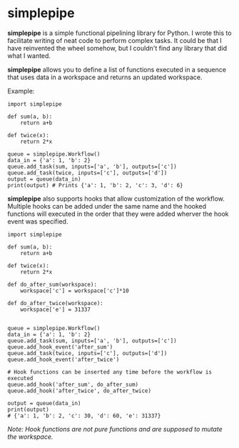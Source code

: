 # simplepipe
**simplepipe** is a simple functional pipelining library for Python. I wrote this to facilitate
writing of neat code to perform complex tasks. It could be that I have reinvented
the wheel somehow, but I couldn't find any library that did what I wanted.

**simplepipe** allows you to define a list of functions executed in a sequence that
uses data in a workspace and returns an updated workspace.

Example:

    import simplepipe

    def sum(a, b):
        return a+b

    def twice(x):
        return 2*x

    queue = simplepipe.Workflow()
    data_in = {'a': 1, 'b': 2}
    queue.add_task(sum, inputs=['a', 'b'], outputs=['c'])
    queue.add_task(twice, inputs=['c'], outputs=['d'])
    output = queue(data_in)
    print(output) # Prints {'a': 1, 'b': 2, 'c': 3, 'd': 6}

**simplepipe** also supports hooks that allow customization of the workflow.
Multiple hooks can be added under the same name and the hooked functions will
executed in the order that they were added wherver the hook event was specified.



    import simplepipe

    def sum(a, b):
        return a+b

    def twice(x):
        return 2*x

    def do_after_sum(workspace):
        workspace['c'] = workspace['c']*10

    def do_after_twice(workspace):
        workspace['e'] = 31337


    queue = simplepipe.Workflow()
    data_in = {'a': 1, 'b': 2}
    queue.add_task(sum, inputs=['a', 'b'], outputs=['c'])
    queue.add_hook_event('after_sum')
    queue.add_task(twice, inputs=['c'], outputs=['d'])
    queue.add_hook_event('after_twice')

    # Hook functions can be inserted any time before the workflow is executed
    queue.add_hook('after_sum', do_after_sum)
    queue.add_hook('after_twice', do_after_twice)

    output = queue(data_in)
    print(output)
    # {'a': 1, 'b': 2, 'c': 30, 'd': 60, 'e': 31337}

*Note: Hook functions are not pure functions and are supposed to mutate the workspace.*
